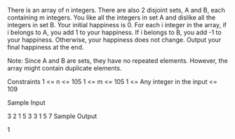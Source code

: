 There is an array of n integers. There are also 2 disjoint sets, A and B, each containing m integers. You like all the integers in set A and dislike all the integers in set B. Your initial happiness is 0. For each i integer in the array, if i belongs to A, you add 1 to your happiness. If i belongs to B, you add -1 to your happiness. Otherwise, your happiness does not change. Output your final happiness at the end.

Note: Since A and B are sets, they have no repeated elements. However, the array might contain duplicate elements.

Constraints
1 <= n <= 105
1 <= m <= 105
1 <= Any integer in the input <= 109

Sample Input

3 2
1 5 3
3 1
5 7
Sample Output

1
